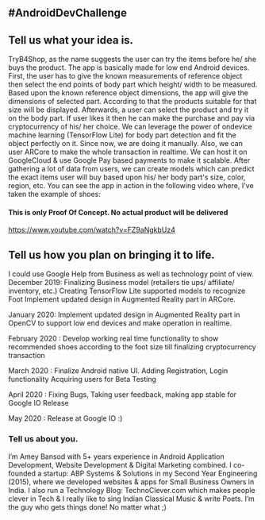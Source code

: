 ## #AndroidDevChallenge

## Tell us what your idea is.

TryB4Shop, as the name suggests the user can try the items before he/ she buys the product. The app is basically made for low end Android devices. First, the user has to give the known measurements of reference object then select the end points of body part which height/ width to be measured. Based upon the known reference object dimensions, the app will give the dimensions of selected part. According to that the products suitable for that size will be displayed. Afterwards, a user can select the product and try it on the body part. If user likes it then he can make the purchase and pay via cryptocurrency of his/ her choice.
We can leverage the power of ondevice machine learning (TensorFlow Lite) for body part detection and fit the object perfectly on it. Since now, we are doing it manually. Also, we can user ARCore to make the whole transaction in realtime. We can host it on GoogleCloud & use Google Pay based payments to make it scalable.
After gathering a lot of data from users, we can create models which can predict the exact items user will buy based upon his/ her body part's size, color, region, etc. You can see the app in action in the following video where, I've taken the example of shoes:

#### This is only Proof Of Concept. No actual product will be delivered

https://www.youtube.com/watch?v=FZ9aNgkbUz4


## Tell us how you plan on bringing it to life.

I could use Google Help from Business as well as technology point of view.
December 2019:
Finalizing Business model (retailers tie ups/ affiliate/ inventory, etc.)
Creating TensorFlow Lite supported models to recognize Foot
Implement updated design in Augmented Reality part in ARCore.

January 2020:
Implement updated design in Augmented Reality part in OpenCV to support low end devices and make operation in realtime.

February 2020 :
Develop working real time functionality to show recommended shoes according to the foot size till finalizing cryptocurrency transaction

March 2020 :
Finalize Android native UI.
Adding Registration, Login functionality
Acquiring users for Beta Testing

April 2020 :
Fixing Bugs, Taking user feedback, making app stable for Google IO Release

May 2020 :
Release at Google IO :)



### Tell us about you.

I’m Amey Bansod with 5+ years experience in Android Application Development, Website Development & Digital Marketing combined. I co-founded a startup: ABP Systems & Solutions in my Second Year Engineering (2015), where we developed websites & apps for Small Business Owners in India. I also run a Technology Blog: TechnoClever.com which makes people clever in Tech & I really like to sing Indian Classical Music & write Poets. I’m the guy who gets things done! No matter what ;)
